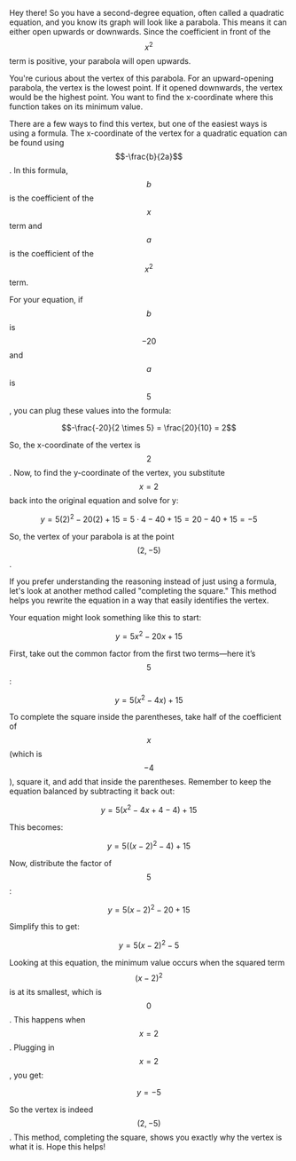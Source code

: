 Hey there! So you have a second-degree equation, often called a quadratic equation, and you know its graph will look like a parabola. This means it can either open upwards or downwards. Since the coefficient in front of the $$x^2$$ term is positive, your parabola will open upwards.

You're curious about the vertex of this parabola. For an upward-opening parabola, the vertex is the lowest point. If it opened downwards, the vertex would be the highest point. You want to find the x-coordinate where this function takes on its minimum value. 

There are a few ways to find this vertex, but one of the easiest ways is using a formula. The x-coordinate of the vertex for a quadratic equation can be found using $$-\frac{b}{2a}$$. In this formula, $$b$$ is the coefficient of the $$x$$ term and $$a$$ is the coefficient of the $$x^2$$ term.

For your equation, if $$b$$ is $$-20$$ and $$a$$ is $$5$$, you can plug these values into the formula:

$$-\frac{-20}{2 \times 5} = \frac{20}{10} = 2$$

So, the x-coordinate of the vertex is $$2$$. Now, to find the y-coordinate of the vertex, you substitute $$x = 2$$ back into the original equation and solve for y:

$$ y = 5(2)^2 - 20(2) + 15 = 5 \cdot 4 - 40 + 15 = 20 - 40 + 15 = -5 $$

So, the vertex of your parabola is at the point $$(2, -5)$$.

If you prefer understanding the reasoning instead of just using a formula, let's look at another method called "completing the square." This method helps you rewrite the equation in a way that easily identifies the vertex.

Your equation might look something like this to start:

$$ y = 5x^2 - 20x + 15 $$

First, take out the common factor from the first two terms—here it’s $$5$$:

$$ y = 5(x^2 - 4x) + 15 $$

To complete the square inside the parentheses, take half of the coefficient of $$x$$ (which is $$-4$$), square it, and add that inside the parentheses. Remember to keep the equation balanced by subtracting it back out:

$$ y = 5(x^2 - 4x + 4 - 4) + 15 $$

This becomes:

$$ y = 5((x - 2)^2 - 4) + 15 $$

Now, distribute the factor of $$5$$:

$$ y = 5(x - 2)^2 - 20 + 15 $$

Simplify this to get:

$$ y = 5(x - 2)^2 - 5 $$

Looking at this equation, the minimum value occurs when the squared term $$(x - 2)^2$$ is at its smallest, which is $$0$$. This happens when $$x = 2$$. Plugging in $$x = 2$$, you get:

$$ y = -5 $$

So the vertex is indeed $$(2, -5)$$. This method, completing the square, shows you exactly why the vertex is what it is. Hope this helps!